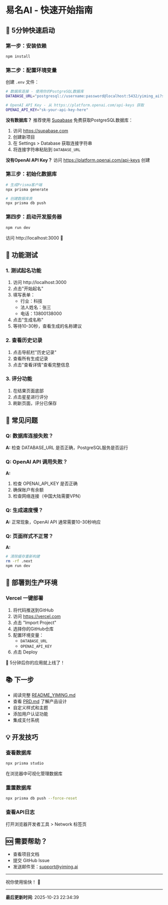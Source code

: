 # 易名AI - 快速开始指南

## 🎯 5分钟快速启动

### 第一步：安装依赖

```bash
npm install
```

### 第二步：配置环境变量

创建 `.env` 文件：

```bash
# 数据库连接 - 使用你的PostgreSQL数据库
DATABASE_URL="postgresql://username:password@localhost:5432/yiming_ai?schema=public"

# OpenAI API Key - 从 https://platform.openai.com/api-keys 获取
OPENAI_API_KEY="sk-your-api-key-here"
```

**没有数据库？** 推荐使用 [Supabase](https://supabase.com) 免费获取PostgreSQL数据库：
1. 访问 https://supabase.com
2. 创建新项目
3. 在 Settings > Database 获取连接字符串
4. 将连接字符串粘贴到 `DATABASE_URL`

**没有OpenAI API Key？** 访问 https://platform.openai.com/api-keys 创建

### 第三步：初始化数据库

```bash
# 生成Prisma客户端
npx prisma generate

# 创建数据库表
npx prisma db push
```

### 第四步：启动开发服务器

```bash
npm run dev
```

访问 http://localhost:3000 🎉

## 📱 功能测试

### 1. 测试起名功能
1. 访问 http://localhost:3000
2. 点击"开始起名"
3. 填写表单：
   - 行业：科技
   - 法人姓名：张三
   - 电话：13800138000
4. 点击"生成名称"
5. 等待10-30秒，查看生成的名称建议

### 2. 查看历史记录
1. 点击导航栏"历史记录"
2. 查看所有生成记录
3. 点击"查看详情"查看完整信息

### 3. 评分功能
1. 在结果页面底部
2. 点击星星进行评分
3. 刷新页面，评分已保存

## 🔧 常见问题

### Q: 数据库连接失败？
**A:** 检查 DATABASE_URL 是否正确，PostgreSQL服务是否运行

### Q: OpenAI API 调用失败？
**A:** 
1. 检查 OPENAI_API_KEY 是否正确
2. 确保账户有余额
3. 检查网络连接（中国大陆需要VPN）

### Q: 生成速度慢？
**A:** 正常现象，OpenAI API 通常需要10-30秒响应

### Q: 页面样式不正常？
**A:** 
```bash
# 清除缓存重新构建
rm -rf .next
npm run dev
```

## 🚀 部署到生产环境

### Vercel 一键部署

1. 将代码推送到GitHub
2. 访问 https://vercel.com
3. 点击 "Import Project"
4. 选择你的GitHub仓库
5. 配置环境变量：
   - `DATABASE_URL`
   - `OPENAI_API_KEY`
6. 点击 Deploy

🎊 5分钟后你的应用就上线了！

## 📚 下一步

- 阅读完整 [README_YIMING.md](./README_YIMING.md)
- 查看 [PRD.md](./PRD.md) 了解产品设计
- 自定义样式和主题
- 添加用户认证功能
- 集成支付系统

## 💡 开发技巧

### 查看数据库
```bash
npx prisma studio
```
在浏览器中可视化管理数据库

### 重置数据库
```bash
npx prisma db push --force-reset
```

### 查看API日志
打开浏览器开发者工具 > Network 标签页

## 🆘 需要帮助？

- 查看项目文档
- 提交 GitHub Issue
- 发送邮件至：support@yiming.ai

---

祝你使用愉快！ 🎉



---
<!-- LAST_UPDATE: 2025-10-23 22:34:39 -->
**最后更新时间**: 2025-10-23 22:34:39